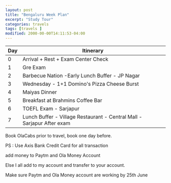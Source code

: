 ```yaml
---
layout: post
title: "Bengaluru Week Plan"
excerpt: "Study Tour"
categories: travels
tags: [travels ]
modified: 2000-00-00T14:11:53-04:00
---
```


| Day | Itinerary |
|-------|--------|
| 0 | Arrival + Rest + Exam Center Check|
| 1 | Gre Exam |
| 2 | Barbecue Nation -Early Lunch Buffer - JP Nagar|
| 3 | Wednesday - 1+1 Domino's Pizza Cheese Burst|
| 4 | Maiyas Dinner |
| 5 | Breakfast at Brahmins Coffee Bar|
| 6 | TOEFL Exam - Sarjapur|
| 7 | Lunch Buffer - Village Restaurant - Central Mall - Sarjapur After exam |

Book OlaCabs prior to travel, book one day before.

PS : Use Axis Bank Credit Card for all transaction

add money to Paytm and Ola Money Account

Else I all add to my account and transfer to your account.

Make sure Paytm and Ola Money account are working by 25th June
